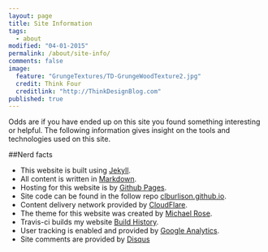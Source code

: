 ```yaml
---
layout: page
title: Site Information
tags: 
  - about
modified: "04-01-2015"
permalink: /about/site-info/
comments: false
image: 
  feature: "GrungeTextures/TD-GrungeWoodTexture2.jpg"
  credit: Think Four
  creditlink: "http://ThinkDesignBlog.com"
published: true
---
```


Odds are if you have ended up on this site you found something interesting or helpful. The following information gives insight on the tools and technologies used on this site. 

##Nerd facts

* This website is built using [Jekyll](http://jekyllrb.com). 
* All content is written in [Markdown](http://en.wikipedia.org/wiki/Markdown).
* Hosting for this website is by [Github Pages](https://pages.github.com/).
* Site code can be found in the follow repo [clburlison.github.io](https://github.com/clburlison/clburlison.github.io).
* Content delivery network provided by [CloudFlare](http://www.cloudflare.com).
* The theme for this website was created by [Michael Rose](https://mademistakes.com/).
* Travis-ci builds my website [Build History](https://travis-ci.org/clburlison/clburlison.github.io/builds). 
* User tracking is enabled and provided by [Google Analytics](https://www.google.com/analytics/).
* Site comments are provided by [Disqus](https://disqus.com) 
